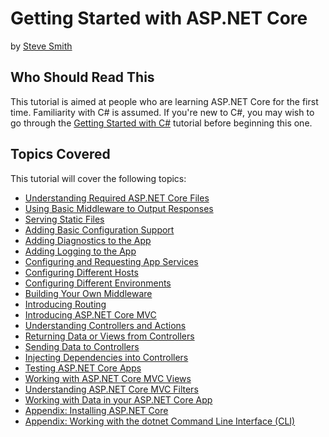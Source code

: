 # Getting Started with ASP.NET Core
by [Steve Smith](http://deviq.com/me/steve-smith)

## Who Should Read This

This tutorial is aimed at people who are learning ASP.NET Core for the first time. Familiarity with C# is assumed. If you're new to C#, you may wish to go through the [Getting Started with C#](../../../content/csharp/getting-started/intro.md) tutorial before beginning this one.

## Topics Covered

This tutorial will cover the following topics:

- [Understanding Required ASP.NET Core Files](files.md)
- [Using Basic Middleware to Output Responses](middleware-basic.md)
- [Serving Static Files](static-files.md)
- [Adding Basic Configuration Support](configuration.md)
- [Adding Diagnostics to the App](diagnostics.md)
- [Adding Logging to the App](logging.md)
- [Configuring and Requesting App Services](app-services.md)
- [Configuring Different Hosts](hosts.md)
- [Configuring Different Environments](environments.md)
- [Building Your Own Middleware](custom-middleware.md)
- [Introducing Routing](routing.md)
- [Introducing ASP.NET Core MVC](mvc.md)
- [Understanding Controllers and Actions](controllers-actions.md)
- [Returning Data or Views from Controllers](results.md)
- [Sending Data to Controllers](sending-data.md)
- [Injecting Dependencies into Controllers](controller-dependencies.md)
- [Testing ASP.NET Core Apps](testing-aspnetcore.md)
- [Working with ASP.NET Core MVC Views](views.md)
- [Understanding ASP.NET Core MVC Filters](filters.md)
- [Working with Data in your ASP.NET Core App](data.md)
- [Appendix: Installing ASP.NET Core](your-first.md)
- [Appendix: Working with the dotnet Command Line Interface (CLI)](dotnet-cli.md)
